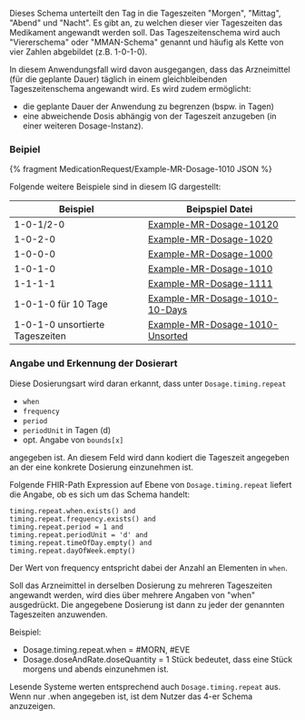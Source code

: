 Dieses Schema unterteilt den Tag in die Tageszeiten "Morgen", "Mittag", "Abend" und "Nacht".
Es gibt an, zu welchen dieser vier Tageszeiten das Medikament angewandt werden soll. Das Tageszeitenschema wird auch "Viererschema" oder "MMAN-Schema" genannt und häufig als Kette von vier Zahlen abgebildet (z.B. 1-0-1-0). 

In diesem Anwendungsfall wird davon ausgegangen, dass das Arzneimittel (für die geplante Dauer) täglich in einem gleichbleibenden Tageszeitenschema angewandt wird. Es wird zudem ermöglicht:

- die geplante Dauer der Anwendung zu begrenzen (bspw. in Tagen)
- eine abweichende Dosis abhängig von der Tageszeit anzugeben (in einer weiteren Dosage-Instanz).

### Beipiel

{% fragment MedicationRequest/Example-MR-Dosage-1010 JSON %}

Folgende weitere Beispiele sind in diesem IG dargestellt:

| Beispiel    | Beipspiel Datei |
| -------- | ------- |
| 1-0-1/2-0  | [Example-MR-Dosage-10120](./MedicationRequest-Example-MR-Dosage-10120.html)    |
| 1-0-2-0 | [Example-MR-Dosage-1020](./MedicationRequest-Example-MR-Dosage-1020.html)     |
| 1-0-0-0    | [Example-MR-Dosage-1000](./MedicationRequest-Example-MR-Dosage-1000.html)    |
| 1-0-1-0    | [Example-MR-Dosage-1010](./MedicationRequest-Example-MR-Dosage-1010.html)    |
| 1-1-1-1    | [Example-MR-Dosage-1111](./MedicationRequest-Example-MR-Dosage-1111.html)    |
| 1-0-1-0 für 10 Tage   | [Example-MR-Dosage-1010-10-Days](./MedicationRequest-Example-MR-Dosage-1010-10-Days.html)    |
| 1-0-1-0 unsortierte Tageszeiten  | [Example-MR-Dosage-1010-Unsorted](./MedicationRequest-Example-MR-Dosage-1010-Unsorted.html)    |

### Angabe und Erkennung der Dosierart

Diese Dosierungsart wird daran erkannt, dass unter `Dosage.timing.repeat`

- `when`
- `frequency`
- `period`
- `periodUnit` in Tagen (d)
- opt. Angabe von `bounds[x]`
  
angegeben ist. An diesem Feld wird dann kodiert die Tageszeit angegeben an der eine konkrete Dosierung einzunehmen ist.

Folgende FHIR-Path Expression auf Ebene von `Dosage.timing.repeat` liefert die Angabe, ob es sich um das Schema handelt:

```
timing.repeat.when.exists() and
timing.repeat.frequency.exists() and
timing.repeat.period = 1 and
timing.repeat.periodUnit = 'd' and
timing.repeat.timeOfDay.empty() and
timing.repeat.dayOfWeek.empty()
```

Der Wert von frequency entspricht dabei der Anzahl an Elementen in `when`.

Soll das Arzneimittel in derselben Dosierung zu mehreren Tageszeiten angewandt werden, wird dies über mehrere Angaben von "when" ausgedrückt. Die angegebene Dosierung ist dann zu jeder der genannten Tageszeiten anzuwenden. 

Beispiel:
- Dosage.timing.repeat.when = #MORN, #EVE
- Dosage.doseAndRate.doseQuantity = 1 Stück
bedeutet, dass eine Stück morgens und abends einzunehmen ist.

Lesende Systeme werten entsprechend auch `Dosage.timing.repeat` aus. Wenn nur .when angegeben ist, ist dem Nutzer das 4-er Schema anzuzeigen.
